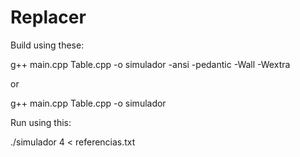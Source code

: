 # Replacer

Build using these:

g++ main.cpp Table.cpp -o simulador -ansi -pedantic -Wall -Wextra

or

g++ main.cpp Table.cpp -o simulador


Run using this:

./simulador 4 < referencias.txt